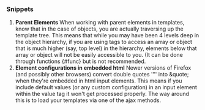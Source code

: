 ### Snippets ###
  1. **Parent Elements** When working with parent elements in templates, know that in the case of objects, you are actually traversing up the template tree. This means that while you may have been 4 levels deep in the object hierarchy, if you are using tags to access an array or object that is much higher (say, top level) in the hierarchy, elements below that array or object will not be easily accessible to you. (It can be done through functions {#func} but is not recommended.
  1. **Element configurations in embedded html** Newer versions of Firefox (and possibly other browsers) convert double quotes '"' into &quote; when they're embedded in html input elements. This means if you include default values (or any custom configuration) in an input element within the value tag it won't get processed properly. The way around this is to load your templates via one of the ajax methods.